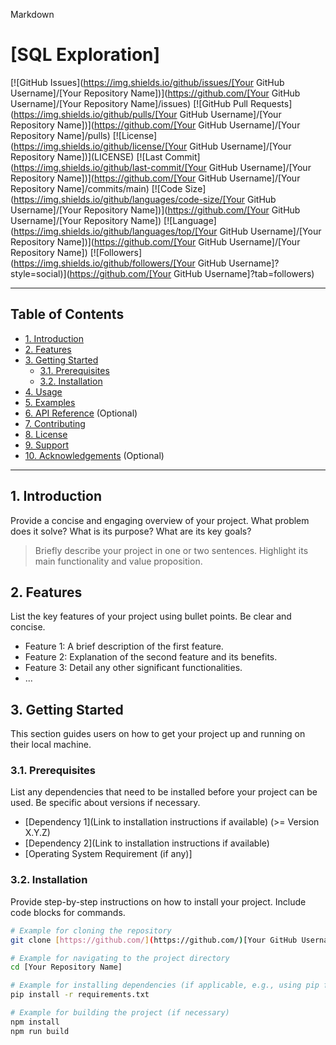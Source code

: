 Markdown

# [SQL Exploration]

[![GitHub Issues](https://img.shields.io/github/issues/[Your GitHub Username]/[Your Repository Name])](https://github.com/[Your GitHub Username]/[Your Repository Name]/issues)
[![GitHub Pull Requests](https://img.shields.io/github/pulls/[Your GitHub Username]/[Your Repository Name])](https://github.com/[Your GitHub Username]/[Your Repository Name]/pulls)
[![License](https://img.shields.io/github/license/[Your GitHub Username]/[Your Repository Name])](LICENSE)
[![Last Commit](https://img.shields.io/github/last-commit/[Your GitHub Username]/[Your Repository Name])](https://github.com/[Your GitHub Username]/[Your Repository Name]/commits/main)
[![Code Size](https://img.shields.io/github/languages/code-size/[Your GitHub Username]/[Your Repository Name])](https://github.com/[Your GitHub Username]/[Your Repository Name])
[![Language](https://img.shields.io/github/languages/top/[Your GitHub Username]/[Your Repository Name])](https://github.com/[Your GitHub Username]/[Your Repository Name])
[![Followers](https://img.shields.io/github/followers/[Your GitHub Username]?style=social)](https://github.com/[Your GitHub Username]?tab=followers)

---

## Table of Contents

- [1. Introduction](#1-introduction)
- [2. Features](#2-features)
- [3. Getting Started](#3-getting-started)
    - [3.1. Prerequisites](#31-prerequisites)
    - [3.2. Installation](#32-installation)
- [4. Usage](#4-usage)
- [5. Examples](#5-examples)
- [6. API Reference](#6-api-reference) (Optional)
- [7. Contributing](#7-contributing)
- [8. License](#8-license)
- [9. Support](#9-support)
- [10. Acknowledgements](#10-acknowledgements) (Optional)

---

## 1. Introduction

Provide a concise and engaging overview of your project. What problem does it solve? What is its purpose? What are its key goals?

> Briefly describe your project in one or two sentences. Highlight its main functionality and value proposition.

## 2. Features

List the key features of your project using bullet points. Be clear and concise.

- Feature 1: A brief description of the first feature.
- Feature 2: Explanation of the second feature and its benefits.
- Feature 3: Detail any other significant functionalities.
- ...

## 3. Getting Started

This section guides users on how to get your project up and running on their local machine.

### 3.1. Prerequisites

List any dependencies that need to be installed before your project can be used. Be specific about versions if necessary.

- [Dependency 1](Link to installation instructions if available) (>= Version X.Y.Z)
- [Dependency 2](Link to installation instructions if available)
- [Operating System Requirement (if any)]

### 3.2. Installation

Provide step-by-step instructions on how to install your project. Include code blocks for commands.

```bash
# Example for cloning the repository
git clone [https://github.com/](https://github.com/)[Your GitHub Username]/[Your Repository Name].git

# Example for navigating to the project directory
cd [Your Repository Name]

# Example for installing dependencies (if applicable, e.g., using pip for Python)
pip install -r requirements.txt

# Example for building the project (if necessary)
npm install
npm run build

